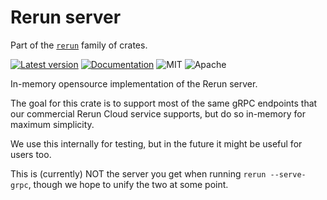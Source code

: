 # Rerun server

Part of the [`rerun`](https://github.com/rerun-io/rerun) family of crates.

[![Latest version](https://img.shields.io/crates/v/re_server.svg)](https://crates.io/crates/re_server)
[![Documentation](https://docs.rs/re_server/badge.svg)](https://docs.rs/re_server)
![MIT](https://img.shields.io/badge/license-MIT-blue.svg)
![Apache](https://img.shields.io/badge/license-Apache-blue.svg)

In-memory opensource implementation of the Rerun server.

The goal for this crate is to support most of the same gRPC endpoints that our commercial Rerun Cloud service supports, but do so in-memory for maximum simplicity.

We use this internally for testing, but in the future it might be useful for users too.

This is (currently) NOT the server you get when running `rerun --serve-grpc`, though we hope to unify the two at some point.
